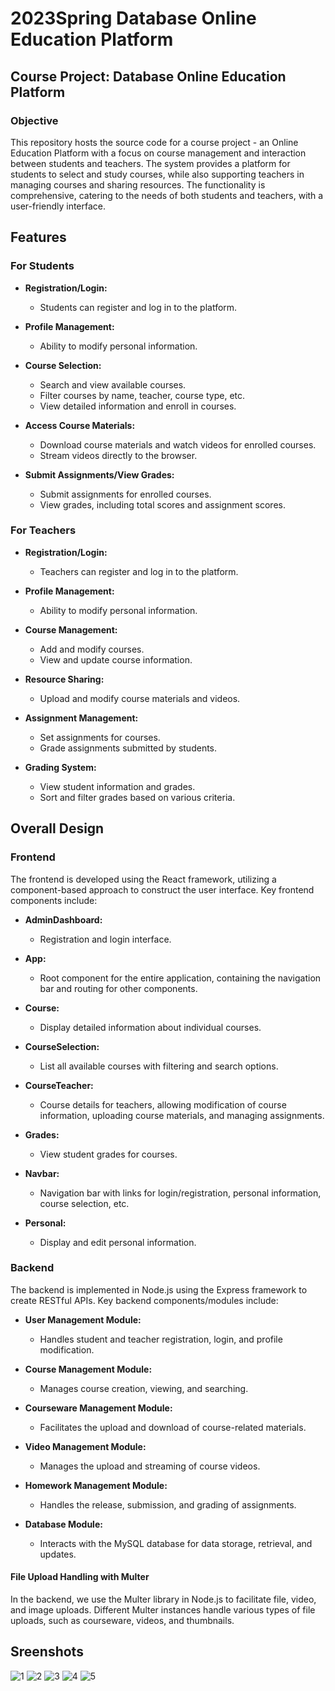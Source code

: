 # 2023Spring Database Online Education Platform

## Course Project: Database Online Education Platform

### Objective

This repository hosts the source code for a course project - an Online Education Platform with a focus on course management and interaction between students and teachers. The system provides a platform for students to select and study courses, while also supporting teachers in managing courses and sharing resources. The functionality is comprehensive, catering to the needs of both students and teachers, with a user-friendly interface.

## Features

### For Students

- **Registration/Login:**
  - Students can register and log in to the platform.

- **Profile Management:**
  - Ability to modify personal information.

- **Course Selection:**
  - Search and view available courses.
  - Filter courses by name, teacher, course type, etc.
  - View detailed information and enroll in courses.

- **Access Course Materials:**
  - Download course materials and watch videos for enrolled courses.
  - Stream videos directly to the browser.

- **Submit Assignments/View Grades:**
  - Submit assignments for enrolled courses.
  - View grades, including total scores and assignment scores.

### For Teachers

- **Registration/Login:**
  - Teachers can register and log in to the platform.

- **Profile Management:**
  - Ability to modify personal information.

- **Course Management:**
  - Add and modify courses.
  - View and update course information.

- **Resource Sharing:**
  - Upload and modify course materials and videos.

- **Assignment Management:**
  - Set assignments for courses.
  - Grade assignments submitted by students.

- **Grading System:**
  - View student information and grades.
  - Sort and filter grades based on various criteria.

## Overall Design

### Frontend

The frontend is developed using the React framework, utilizing a component-based approach to construct the user interface. Key frontend components include:

- **AdminDashboard:**
  - Registration and login interface.

- **App:**
  - Root component for the entire application, containing the navigation bar and routing for other components.

- **Course:**
  - Display detailed information about individual courses.

- **CourseSelection:**
  - List all available courses with filtering and search options.

- **CourseTeacher:**
  - Course details for teachers, allowing modification of course information, uploading course materials, and managing assignments.

- **Grades:**
  - View student grades for courses.

- **Navbar:**
  - Navigation bar with links for login/registration, personal information, course selection, etc.

- **Personal:**
  - Display and edit personal information.

### Backend

The backend is implemented in Node.js using the Express framework to create RESTful APIs. Key backend components/modules include:

- **User Management Module:**
  - Handles student and teacher registration, login, and profile modification.

- **Course Management Module:**
  - Manages course creation, viewing, and searching.

- **Courseware Management Module:**
  - Facilitates the upload and download of course-related materials.

- **Video Management Module:**
  - Manages the upload and streaming of course videos.

- **Homework Management Module:**
  - Handles the release, submission, and grading of assignments.

- **Database Module:**
  - Interacts with the MySQL database for data storage, retrieval, and updates.

#### File Upload Handling with Multer
In the backend, we use the Multer library in Node.js to facilitate file, video, and image uploads. Different Multer instances handle various types of file uploads, such as courseware, videos, and thumbnails. 

## Sreenshots
![1](Screenshots/Screenshot1.png)
![2](Screenshots/Screenshot2.png)
![3](Screenshots/Screenshot3.png)
![4](Screenshots/Screenshot4.png)
![5](Screenshots/Screenshot5.png)



